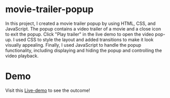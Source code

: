 
# movie-trailer-popup
In this project, I created a movie trailer popup by using HTML, CSS, and JavaScript. The popup contains a video trailer of a movie and a close icon to exit the popup. Click "Play trailer" in the live demo to open the video pop-up. I used CSS to style the layout and added transitions to make it look visually appealing. Finally, I used JavaScript to handle the popup functionality, including displaying and hiding the popup and controlling the video playback. 

# Demo
Visit this [Live-demo](https://trailer-popup.netlify.app/) to see the outcome!
